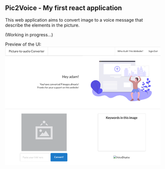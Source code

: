 ## Pic2Voice - My first react application
This web application aims to convert image to a voice message that describe the elements in the picture.

(Working in progress...)

Preview of the UI:
![alt text](preview.png)
